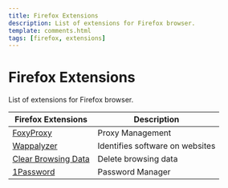 ```yaml
---
title: Firefox Extensions
description: List of extensions for Firefox browser.
template: comments.html
tags: [firefox, extensions]
---
```


# Firefox Extensions

List of extensions for Firefox browser.

| Firefox Extensions                                                                                    | Description                     |
| ----------------------------------------------------------------------------------------------------- | ------------------------------- |
| [FoxyProxy](https://addons.mozilla.org/en-US/firefox/addon/foxyproxy-standard/)                       | Proxy Management                |
| [Wappalyzer](https://addons.mozilla.org/en-US/firefox/addon/wappalyzer/)                              | Identifies software on websites |
| [Clear Browsing Data](https://addons.mozilla.org/en-US/firefox/addon/clear-browsing-data/?src=search) | Delete browsing data            |
| [1Password](https://addons.mozilla.org/en-US/firefox/addon/1password-x-password-manager/)             | Password Manager                |

<!-- appendices -->

[3os-url]: https://3os.org/ '3os Homepage'
[image-url]: ../assets/images/markdown-cheatsheet/minion.png 'Title of the image'

<!-- end appendices -->
